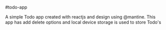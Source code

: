 #todo-app




A simple Todo app created with reactjs and design using @mantine. 
This app has add delete options and local device storage is used to store Todo's
